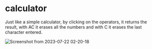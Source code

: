 # calculator
Just like a simple calculator, by clicking on the operators, it returns the result, with AC it erases all the numbers and with C it erases the last character entered.

![Screenshot from 2023-07-22 02-20-18](https://github.com/elahe919/calculator/assets/58299567/e7d92ee7-a18d-41f4-8b0e-7f64fcce0ce5)



